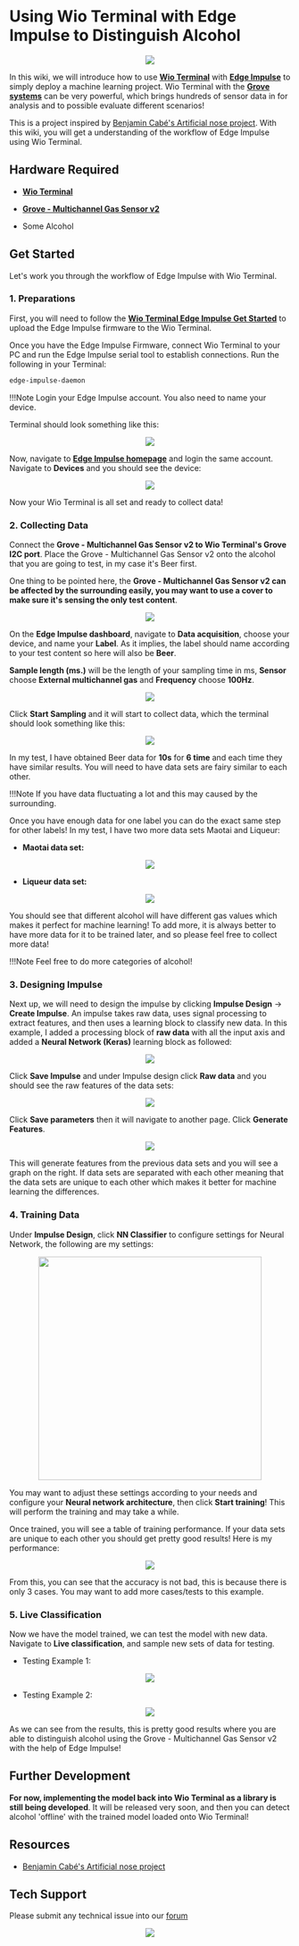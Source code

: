 # Using Wio Terminal with Edge Impulse to Distinguish Alcohol

<div align=center><img src="https://files.seeedstudio.com/wiki/Wio-Terminal-Edge-Impulse/booze.jpg"/></div>

In this wiki, we will introduce how to use [**Wio Terminal**](https://www.seeedstudio.com/Wio-Terminal-p-4509.html) with [**Edge Impulse**](http://edgeimpulse.com/) to simply deploy a machine learning project. Wio Terminal with the [**Grove systems**](https://www.seeedstudio.com/tag/Grove.heml) can be very powerful, which brings hundreds of sensor data in for analysis and to possible evaluate different scenarios!

This is a project inspired by [Benjamin Cabé's Artificial nose project](https://twitter.com/kartben/status/1258791793073815552). With this wiki, you will get a understanding of the workflow of Edge Impulse using Wio Terminal.

## Hardware Required

- [**Wio Terminal**](https://www.seeedstudio.com/Wio-Terminal-p-4509.html)

- [**Grove - Multichannel Gas Sensor v2**](https://www.seeedstudio.com/Grove-Multichannel-Gas-Sensor-v2-p-4569.html)

- Some Alcohol

## Get Started

Let's work you through the workflow of Edge Impulse with Wio Terminal.

### 1. Preparations

First, you will need to follow the [**Wio Terminal Edge Impulse Get Started**](http://wiki.seeedstudio.com/Wio-Terminal-Edge-Impulse) to upload the Edge Impulse firmware to the Wio Terminal.

Once you have the Edge Impulse Firmware, connect Wio Terminal to your PC and run the Edge Impulse serial tool to establish connections. Run the following in your Terminal:

```sh
edge-impulse-daemon
```

!!!Note
        Login your Edge Impulse account. You also need to name your device.

Terminal should look something like this:

<div align=center><img src="https://files.seeedstudio.com/wiki/Wio-Terminal-Edge-Impulse/EI-serial.png"/></div>

Now, navigate to [**Edge Impulse homepage**](https://studio.edgeimpulse.com/studio/4578/devices) and login the same account. Navigate to **Devices** and you should see the device:

<div align=center><img src="https://files.seeedstudio.com/wiki/Wio-Terminal-Edge-Impulse/device.png"/></div>

Now your Wio Terminal is all set and ready to collect data!

### 2. Collecting Data

Connect the **Grove - Multichannel Gas Sensor v2 to Wio Terminal's Grove I2C port**. Place the Grove - Multichannel Gas Sensor v2 onto the alcohol that you are going to test, in my case it's Beer first.

One thing to be pointed here, the **Grove - Multichannel Gas Sensor v2 can be affected by the surrounding easily, you may want to use a cover to make sure it's sensing the only test content**.

<div align=center><img src="https://files.seeedstudio.com/wiki/Wio-Terminal-Edge-Impulse/test.jpg"/></div>

On the **Edge Impulse dashboard**, navigate to **Data acquisition**, choose your device, and name your **Label**. As it implies, the label should name according to your test content so here will also be **Beer**.

**Sample length (ms.)** will be the length of your sampling time in ms, **Sensor** choose **External multichannel gas** and **Frequency** choose **100Hz**.

<div align=center><img src="https://files.seeedstudio.com/wiki/Wio-Terminal-Edge-Impulse/Beer.png"/></div>

Click **Start Sampling** and it will start to collect data, which the terminal should look something like this:

<div align=center><img src="https://files.seeedstudio.com/wiki/Wio-Terminal-Edge-Impulse/sending.png"/></div>

In my test, I have obtained Beer data for **10s** for **6 time** and each time they have similar results. You will need to have data sets are fairy similar to each other.

!!!Note
    If you have data fluctuating a lot and this may caused by the surrounding.

Once you have enough data for one label you can do the exact same step for other labels! In my test, I have two more data sets Maotai and Liqueur:

- **Maotai data set:**

<div align=center><img src="https://files.seeedstudio.com/wiki/Wio-Terminal-Edge-Impulse/Maotai.png"/></div>

- **Liqueur data set:**

<div align=center><img src="https://files.seeedstudio.com/wiki/Wio-Terminal-Edge-Impulse/Liqueur.png"/></div>

You should see that different alcohol will have different gas values which makes it perfect for machine learning! To add more, it is always better to have more data for it to be trained later, and so please feel free to collect more data!

!!!Note
    Feel free to do more categories of alcohol!

### 3. Designing Impulse

Next up, we will need to design the impulse by clicking **Impulse Design** -> **Create Impulse**. An impulse takes raw data, uses signal processing to extract features, and then uses a learning block to classify new data. In this example, I added a processing block of **raw data** with all the input axis and added a **Neural Network (Keras)** learning block as followed:

<div align=center><img src="https://files.seeedstudio.com/wiki/Wio-Terminal-Edge-Impulse/impulse.png"/></div>

Click **Save Impulse** and under Impulse design click **Raw data** and you should see the raw features of the data sets:

<div align=center><img src="https://files.seeedstudio.com/wiki/Wio-Terminal-Edge-Impulse/features.png"/></div>

Click **Save parameters** then it will navigate to another page. Click **Generate Features**.

<div align=center><img src="https://files.seeedstudio.com/wiki/Wio-Terminal-Edge-Impulse/generate.png"/></div>

This will generate features from the previous data sets and you will see a graph on the right. If data sets are separated with each other meaning that the data sets are unique to each other which makes it better for machine learning the differences.

### 4. Training Data

Under **Impulse Design**, click **NN Classifier** to configure settings for Neural Network, the following are my settings:

<div align=center><img width = 400 src="https://files.seeedstudio.com/wiki/Wio-Terminal-Edge-Impulse/NN.png"/></div>

You may want to adjust these settings according to your needs and configure your **Neural network architecture**, then click **Start training**! This will perform the training and may take a while.

Once trained, you will see a table of training performance. If your data sets are unique to each other you should get pretty good results! Here is my performance:

<div align=center><img src="https://files.seeedstudio.com/wiki/Wio-Terminal-Edge-Impulse/perf.png"/></div>

From this, you can see that the accuracy is not bad, this is because there is only 3 cases. You may want to add more cases/tests to this example.

### 5. Live Classification

Now we have the model trained, we can test the model with new data. Navigate to **Live classification**, and sample new sets of data for testing.

- Testing Example 1:

<div align=center><img src="https://files.seeedstudio.com/wiki/Wio-Terminal-Edge-Impulse/result-1.png"/></div>

- Testing Example 2:

<div align=center><img src="https://files.seeedstudio.com/wiki/Wio-Terminal-Edge-Impulse/result-2.png"/></div>

As we can see from the results, this is pretty good results where you are able to distinguish alcohol using the Grove - Multichannel Gas Sensor v2 with the help of Edge Impulse!

## Further Development

**For now, implementing the model back into Wio Terminal as a library is still being developed**. It will be released very soon, and then you can detect alcohol 'offline' with the trained model loaded onto Wio Terminal!

## Resources

- [Benjamin Cabé's Artificial nose project](https://twitter.com/kartben/status/1258791793073815552)

## Tech Support

Please submit any technical issue into our [forum](https://forum.seeedstudio.com/)<br /><p style="text-align:center"><a href="https://www.seeedstudio.com/act-4.html?utm_source=wiki&utm_medium=wikibanner&utm_campaign=newproducts" target="_blank"><img src="https://files.seeedstudio.com/wiki/Wiki_Banner/new_product.jpg" /></a></p>